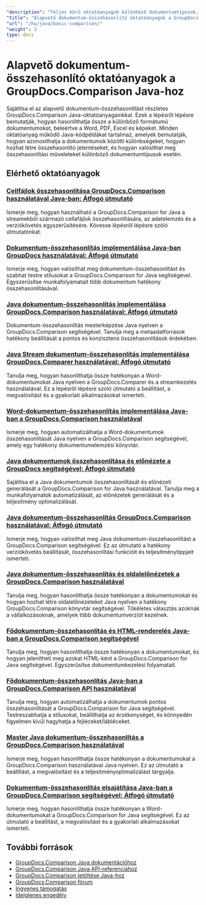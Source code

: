 ```yaml
---
"description": "Teljes körű oktatóanyagok különböző dokumentumtípusok, például Word, PDF, Excel, képek és egyebek összehasonlításáról a GroupDocs.Comparison for Java használatával."
"title": "Alapvető dokumentum-összehasonlító oktatóanyagok a GroupDocs.Comparison Java-hoz"
"url": "/hu/java/basic-comparison/"
"weight": 3
type: docs
---
```

# Alapvető dokumentum-összehasonlító oktatóanyagok a GroupDocs.Comparison Java-hoz

Sajátítsa el az alapvető dokumentum-összehasonlítást részletes GroupDocs.Comparison Java-oktatóanyagainkkal. Ezek a lépésről lépésre bemutatják, hogyan hasonlíthatja össze a különböző formátumú dokumentumokat, beleértve a Word, PDF, Excel és képeket. Minden oktatóanyag működő Java-kódpéldákat tartalmaz, amelyek bemutatják, hogyan azonosíthatja a dokumentumok közötti különbségeket, hogyan hozhat létre összehasonlító jelentéseket, és hogyan valósíthat meg összehasonlítási műveleteket különböző dokumentumtípusok esetén.

## Elérhető oktatóanyagok

### [Cellfájlok összehasonlítása GroupDocs.Comparison használatával Java-ban: Átfogó útmutató](./compare-cell-files-groupdocs-java-streams/)
Ismerje meg, hogyan használható a GroupDocs.Comparison for Java a streamekből származó cellafájlok összehasonlítására, az adatelemzés és a verziókövetés egyszerűsítésére. Kövesse lépésről lépésre szóló útmutatónkat.

### [Dokumentum-összehasonlítás implementálása Java-ban GroupDocs használatával: Átfogó útmutató](./java-document-comparison-groupdocs-tutorial/)
Ismerje meg, hogyan valósíthat meg dokumentum-összehasonlítást és szabhat testre stílusokat a GroupDocs.Comparison for Java segítségével. Egyszerűsítse munkafolyamatait több dokumentum hatékony összehasonlításával.

### [Java dokumentum-összehasonlítás implementálása GroupDocs.Comparison használatával: Átfogó útmutató](./java-document-comparison-groupdocs-metadata-source/)
Dokumentum-összehasonlítás mesterképzése Java nyelven a GroupDocs.Comparison segítségével. Tanulja meg a metaadatforrások hatékony beállítását a pontos és konzisztens összehasonlítások érdekében.

### [Java Stream dokumentum-összehasonlítás implementálása GroupDocs.Comparer használatával: Átfogó útmutató](./java-stream-document-comparison-groupdocs/)
Tanulja meg, hogyan hasonlíthatja össze hatékonyan a Word-dokumentumokat Java nyelven a GroupDocs.Comparer és a streamkezelés használatával. Ez a lépésről lépésre szóló útmutató a beállítást, a megvalósítást és a gyakorlati alkalmazásokat ismerteti.

### [Word-dokumentum-összehasonlítás implementálása Java-ban a GroupDocs.Comparison használatával](./word-document-comparison-groupdocs-java/)
Ismerje meg, hogyan automatizálhatja a Word-dokumentumok összehasonlítását Java nyelven a GroupDocs.Comparison segítségével, amely egy hatékony dokumentumelemzési könyvtár.

### [Java dokumentumok összehasonlítása és előnézete a GroupDocs segítségével: Átfogó útmutató](./master-java-document-comparison-preview-groupdocs/)
Sajátítsa el a Java dokumentumok összehasonlítását és előnézeti generálását a GroupDocs.Comparison for Java használatával. Tanulja meg a munkafolyamatok automatizálását, az előnézetek generálását és a teljesítmény optimalizálását.

### [Java dokumentum-összehasonlítás GroupDocs.Comparison használatával: Átfogó útmutató](./java-document-comparison-groupdocs-comparison/)
Ismerje meg, hogyan valósíthat meg Java dokumentum-összehasonlítást a GroupDocs.Comparison segítségével. Ez az útmutató a hatékony verziókövetés beállítását, összehasonlítási funkcióit és teljesítménytippjeit ismerteti.

### [Java dokumentum-összehasonlítás és oldalelőnézetek a GroupDocs.Comparison használatával](./java-groupdocs-comparison-document-management/)
Tanulja meg, hogyan hasonlíthatja össze hatékonyan a dokumentumokat és hogyan hozhat létre oldalelőnézeteket Java nyelven a hatékony GroupDocs.Comparison könyvtár segítségével. Tökéletes választás azoknak a vállalkozásoknak, amelyek több dokumentumverziót kezelnek.

### [Fődokumentum-összehasonlítás és HTML-renderelés Java-ban a GroupDocs.Comparison segítségével](./master-groupdocs-comparison-java-document-html-rendering/)
Tanulja meg, hogyan hasonlíthatja össze hatékonyan a dokumentumokat, és hogyan jelenítheti meg azokat HTML-ként a GroupDocs.Comparison for Java segítségével. Egyszerűsítse dokumentumkezelési folyamatait.

### [Fődokumentum-összehasonlítás Java-ban a GroupDocs.Comparison API használatával](./mastering-document-comparison-java-groupdocs/)
Tanulja meg, hogyan automatizálhatja a dokumentumok pontos összehasonlítását a GroupDocs.Comparison for Java segítségével. Testreszabhatja a stílusokat, beállíthatja az érzékenységet, és könnyedén figyelmen kívül hagyhatja a fejléceket/lábléceket.

### [Master Java dokumentum-összehasonlítás a GroupDocs.Comparison használatával](./java-groupdocs-comparison-document-management-guide/)
Ismerje meg, hogyan hasonlíthatja össze hatékonyan a dokumentumokat a GroupDocs.Comparison használatával Java nyelven. Ez az útmutató a beállítást, a megvalósítást és a teljesítményoptimalizálást tárgyalja.

### [Dokumentum-összehasonlítás elsajátítása Java-ban a GroupDocs.Comparison segítségével: Átfogó útmutató](./document-comparison-groupdocs-java/)
Ismerje meg, hogyan hasonlíthatja össze hatékonyan a Word-dokumentumokat a GroupDocs.Comparison for Java segítségével. Ez az útmutató a beállítást, a megvalósítást és a gyakorlati alkalmazásokat ismerteti.

## További források

- [GroupDocs.Comparison Java dokumentációhoz](https://docs.groupdocs.com/comparison/java/)
- [GroupDocs.Comparison Java API-referenciához](https://reference.groupdocs.com/comparison/java/)
- [GroupDocs.Comparison letöltése Java-hoz](https://releases.groupdocs.com/comparison/java/)
- [GroupDocs.Comparison fórum](https://forum.groupdocs.com/c/comparison)
- [Ingyenes támogatás](https://forum.groupdocs.com/)
- [Ideiglenes engedély](https://purchase.groupdocs.com/temporary-license/)